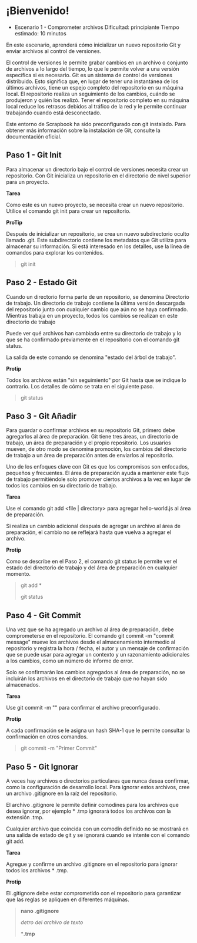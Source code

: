 # ¡Bienvenido!


- Escenario 1 - Comprometer archivos
  Dificultad: principiante
  Tiempo estimado: 10 minutos

En este escenario, aprenderá cómo inicializar un nuevo repositorio Git y enviar archivos al control de versiones.

El control de versiones le permite grabar cambios en un archivo o conjunto de archivos a lo largo del tiempo, lo que le permite volver a una versión específica si es necesario. Git es un sistema de control de versiones distribuido. Esto significa que, en lugar de tener una instantánea de los últimos archivos, tiene un espejo completo del repositorio en su máquina local. El repositorio realiza un seguimiento de los cambios, cuándo se produjeron y quién los realizó. Tener el repositorio completo en su máquina local reduce los retrasos debidos al tráfico de la red y le permite continuar trabajando cuando está desconectado.

Este entorno de Scrapbook ha sido preconfigurado con git instalado. Para obtener más información sobre la instalación de Git, consulte la documentación oficial.


## Paso 1 - Git Init

Para almacenar un directorio bajo el control de versiones necesita crear un repositorio. Con Git inicializa un repositorio en el directorio de nivel superior para un proyecto.

**Tarea**  

Como este es un nuevo proyecto, se necesita crear un nuevo repositorio. Utilice el comando git init para crear un repositorio.

**ProTip**

Después de inicializar un repositorio, se crea un nuevo subdirectorio oculto llamado .git. Este subdirectorio contiene los metadatos que Git utiliza para almacenar su información. Si está interesado en los detalles, use la línea de comandos para explorar los contenidos.

>git init

## Paso 2 - Estado Git

Cuando un directorio forma parte de un repositorio, se denomina Directorio de trabajo. Un directorio de trabajo contiene la última versión descargada del repositorio junto con cualquier cambio que aún no se haya confirmado. Mientras trabaja en un proyecto, todos los cambios se realizan en este directorio de trabajo

Puede ver qué archivos han cambiado entre su directorio de trabajo y lo que se ha confirmado previamente en el repositorio con el comando git status.

La salida de este comando se denomina "estado del árbol de trabajo".
 
 **Protip**

Todos los archivos están "sin seguimiento" por Git hasta que se indique lo contrario. Los detalles de cómo se trata en el siguiente paso.

>git status

## Paso 3 - Git Añadir

Para guardar o confirmar archivos en su repositorio Git, primero debe agregarlos al área de preparación. Git tiene tres áreas, un directorio de trabajo, un área de preparación y el propio repositorio. Los usuarios mueven, de otro modo se denomina promoción, los cambios del directorio de trabajo a un área de preparación antes de enviarlos al repositorio.

Uno de los enfoques clave con Git es que los compromisos son enfocados, pequeños y frecuentes. El área de preparación ayuda a mantener este flujo de trabajo permitiéndole solo promover ciertos archivos a la vez en lugar de todos los cambios en su directorio de trabajo.

**Tarea**

Use el comando git add <file | directory> para agregar hello-world.js al área de preparación.

Si realiza un cambio adicional después de agregar un archivo al área de preparación, el cambio no se reflejará hasta que vuelva a agregar el archivo.

**Protip**

Como se describe en el Paso 2, el comando git status le permite ver el estado del directorio de trabajo y del área de preparación en cualquier momento.

>git add *
>
>git status

## Paso 4 - Git Commit

Una vez que se ha agregado un archivo al área de preparación, debe comprometerse en el repositorio. El comando git commit -m "commit message" mueve los archivos desde el almacenamiento intermedio al repositorio y registra la hora / fecha, el autor y un mensaje de confirmación que se puede usar para agregar un contexto y un razonamiento adicionales a los cambios, como un número de informe de error.

Solo se confirmarán los cambios agregados al área de preparación, no se incluirán los archivos en el directorio de trabajo que no hayan sido almacenados.

**Tarea**

Use git commit -m "<commit message>" para confirmar el archivo preconfigurado.

**Protip**

A cada confirmación se le asigna un hash SHA-1 que le permite consultar la confirmación en otros comandos.

>git commit -m "Primer Commit"

## Paso 5 - Git Ignorar

A veces hay archivos o directorios particulares que nunca desea confirmar, como la configuración de desarrollo local. Para ignorar estos archivos, cree un archivo .gitignore en la raíz del repositorio.

El archivo .gitignore le permite definir comodines para los archivos que desea ignorar, por ejemplo * .tmp ignorará todos los archivos con la extensión .tmp.

Cualquier archivo que coincida con un comodín definido no se mostrará en una salida de estado de git y se ignorará cuando se intente con el comando git add.

**Tarea**

Agregue y confirme un archivo .gitignore en el repositorio para ignorar todos los archivos * .tmp.

**Protip**

El .gitignore debe estar comprometido con el repositorio para garantizar que las reglas se apliquen en diferentes máquinas.

>**nano .gitignore**
>
>*detro del archivo de texto*
>
>***.tmp**




